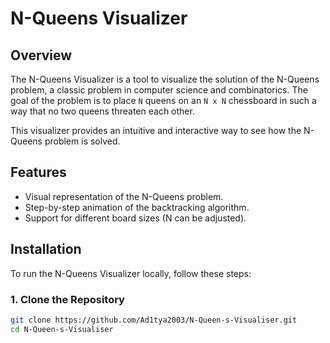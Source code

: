 # N-Queens Visualizer

## Overview
The N-Queens Visualizer is a tool to visualize the solution of the N-Queens problem, a classic problem in computer science and combinatorics. The goal of the problem is to place `N` queens on an `N x N` chessboard in such a way that no two queens threaten each other.

This visualizer provides an intuitive and interactive way to see how the N-Queens problem is solved.

## Features
- Visual representation of the N-Queens problem.
- Step-by-step animation of the backtracking algorithm.
- Support for different board sizes (N can be adjusted).

## Installation

To run the N-Queens Visualizer locally, follow these steps:

### 1. Clone the Repository
```bash
git clone https://github.com/Ad1tya2003/N-Queen-s-Visualiser.git
cd N-Queen-s-Visualiser


